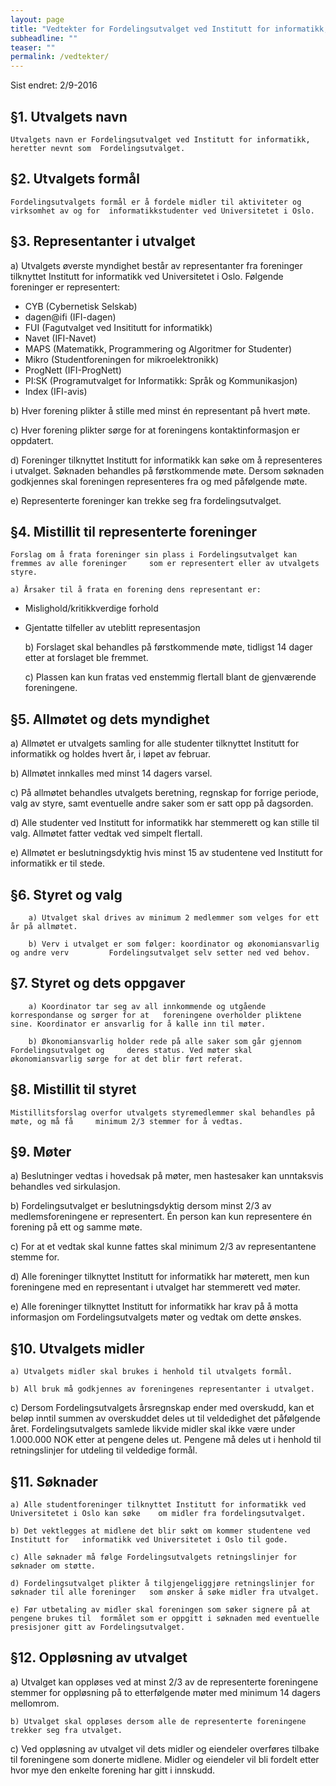 ```yaml
---
layout: page
title: "Vedtekter for Fordelingsutvalget ved Institutt for informatikk, UiO"
subheadline: ""
teaser: ""
permalink: /vedtekter/
---
```


Sist endret: 2/9-2016

## §1. Utvalgets navn

	Utvalgets navn er Fordelingsutvalget ved Institutt for informatikk, heretter nevnt som 	Fordelingsutvalget.

## §2. Utvalgets formål

	Fordelingsutvalgets formål er å fordele midler til aktiviteter og virksomhet av og for 	informatikkstudenter ved Universitetet i Oslo.

## §3. Representanter i utvalget

a) Utvalgets øverste myndighet består av representanter fra foreninger tilknyttet Institutt for informatikk ved Universitetet i Oslo. Følgende foreninger er representert:
  - CYB (Cybernetisk Selskab)
  - dagen@ifi (IFI-dagen)
  - FUI (Fagutvalget ved Insititutt for informatikk)
  - Navet (IFI-Navet)
  - MAPS (Matematikk, Programmering og Algoritmer for Studenter)
  - Mikro (Studentforeningen for mikroelektronikk)
  - ProgNett (IFI-ProgNett)
  - PI:SK (Programutvalget for Informatikk: Språk og Kommunikasjon)
  - Index (IFI-avis)

b) Hver forening plikter å stille med minst én representant på hvert møte.

c) Hver forening plikter sørge for at foreningens kontaktinformasjon er oppdatert.

d) Foreninger tilknyttet Institutt for informatikk kan søke om å representeres i utvalget. Søknaden behandles på førstkommende møte. Dersom søknaden godkjennes skal foreningen representeres fra og med påfølgende møte.

e) Representerte foreninger kan trekke seg fra fordelingsutvalget.

## §4. Mistillit til representerte foreninger

	Forslag om å frata foreninger sin plass i Fordelingsutvalget kan fremmes av alle foreninger 	som er representert eller av utvalgets styre.

	a) Årsaker til å frata en forening dens representant er:
  - Mislighold/kritikkverdige forhold
  - Gjentatte tilfeller av uteblitt representasjon

	b) Forslaget skal behandles på førstkommende møte, tidligst 14 dager etter at forslaget 	ble fremmet.

	c) Plassen kan kun fratas ved enstemmig flertall blant de gjenværende foreningene.

## §5. Allmøtet og dets myndighet

  a) Allmøtet er utvalgets samling for alle studenter tilknyttet Institutt for informatikk og holdes hvert år, i løpet av februar.


  b) Allmøtet innkalles med minst 14 dagers varsel.

  c) På allmøtet behandles utvalgets beretning, regnskap for forrige periode, valg av styre, samt eventuelle andre saker som er satt opp på dagsorden.

  d) Alle studenter ved Institutt for informatikk har stemmerett og kan stille til valg. Allmøtet fatter vedtak ved simpelt flertall.

  e) Allmøtet er beslutningsdyktig hvis minst 15 av studentene ved Institutt for informatikk er til stede.

## §6. Styret og valg
		a) Utvalget skal drives av minimum 2 medlemmer som velges for ett år på allmøtet.

		b) Verv i utvalget er som følger: koordinator og økonomiansvarlig og andre verv  		Fordelingsutvalget selv setter ned ved behov.

## §7. Styret og dets oppgaver

		a) Koordinator tar seg av all innkommende og utgående korrespondanse og sørger for at 	foreningene overholder pliktene sine. Koordinator er ansvarlig for å kalle inn til møter.

		b) Økonomiansvarlig holder rede på alle saker som går gjennom Fordelingsutvalget og 	deres status. Ved møter skal økonomiansvarlig sørge for at det blir ført referat.

## §8. Mistillit til styret

	Mistillitsforslag overfor utvalgets styremedlemmer skal behandles på møte, og må få 	minimum 2/3 stemmer for å vedtas.

## §9. Møter

  a)  Beslutninger vedtas i hovedsak på møter, men hastesaker kan unntaksvis behandles ved sirkulasjon.

  b) Fordelingsutvalget er beslutningsdyktig dersom minst 2/3 av medlemsforeningene er representert. Én person kan kun representere én forening på ett og samme møte.

  c) For at et vedtak skal kunne fattes skal minimum 2/3 av representantene stemme for.

  d) Alle foreninger tilknyttet Institutt for informatikk har møterett, men kun foreningene med en representant i utvalget har stemmerett ved møter.

  e)  Alle foreninger tilknyttet Institutt for informatikk har krav på å motta informasjon om Fordelingsutvalgets møter og vedtak om dette ønskes.

## §10. Utvalgets midler

	a) Utvalgets midler skal brukes i henhold til utvalgets formål.

	b) All bruk må godkjennes av foreningenes representanter i utvalget.

c) Dersom Fordelingsutvalgets årsregnskap ender med overskudd, kan et beløp inntil summen av overskuddet deles ut til veldedighet det påfølgende året. Fordelingsutvalgets samlede likvide midler skal ikke være under 1.000.000 NOK etter at pengene deles ut. Pengene må deles ut i henhold til retningslinjer for utdeling til veldedige formål.

## §11. Søknader

	a) Alle studentforeninger tilknyttet Institutt for informatikk ved Universitetet i Oslo kan søke 	om midler fra fordelingsutvalget.

	b) Det vektlegges at midlene det blir søkt om kommer studentene ved Institutt for 	informatikk ved Universitetet i Oslo til gode.

	c) Alle søknader må følge Fordelingsutvalgets retningslinjer for søknader om støtte.

	d) Fordelingsutvalget plikter å tilgjengeliggjøre retningslinjer for søknader til alle foreninger 	som ønsker å søke midler fra utvalget.

	e) Før utbetaling av midler skal foreningen som søker signere på at pengene brukes til 	formålet som er oppgitt i søknaden med eventuelle presisjoner gitt av Fordelingsutvalget.


## §12. Oppløsning av utvalget

  a) Utvalget kan oppløses ved at minst 2/3 av de representerte foreningene stemmer for oppløsning på to etterfølgende møter med minimum 14 dagers mellomrom.

	b) Utvalget skal oppløses dersom alle de representerte foreningene trekker seg fra utvalget.
     
  c) Ved oppløsning av utvalget vil dets midler og eiendeler overføres tilbake til foreningene som donerte midlene. Midler og eiendeler vil bli fordelt etter hvor mye den enkelte forening har gitt i innskudd.
